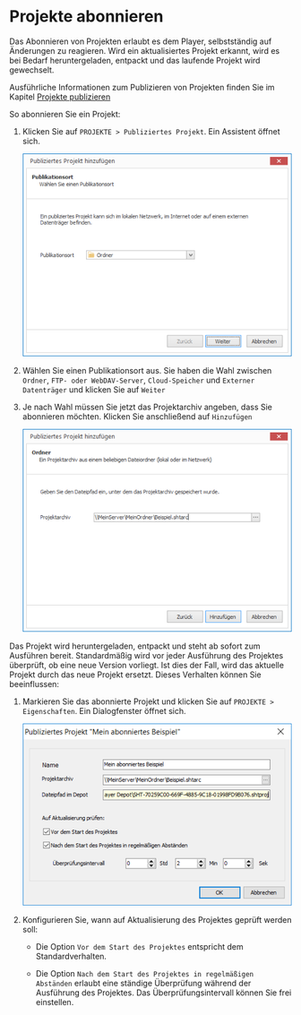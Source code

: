    # Projekte abonnieren

Das Abonnieren von Projekten erlaubt es dem Player, selbstständig auf Änderungen zu reagieren. Wird ein aktualisiertes Projekt erkannt, wird es bei Bedarf heruntergeladen, entpackt und das laufende Projekt wird gewechselt.

Ausführliche Informationen zum Publizieren von Projekten finden Sie im Kapitel [Projekte publizieren](../publish-projects/README.md)

So abonnieren Sie ein Projekt:

1. Klicken Sie auf `PROJEKTE > Publiziertes Projekt`. Ein Assistent öffnet sich.
   
   ![Abonnieren eines publizierten Projektes](../../images/add-published-project1.png)

2. Wählen Sie einen Publikationsort aus. Sie haben die Wahl zwischen `Ordner`, `FTP- oder WebDAV-Server`, `Cloud-Speicher` und `Externer Datenträger` und klicken Sie auf `Weiter`

3. Je nach Wahl müssen Sie jetzt das Projektarchiv angeben, dass Sie abonnieren möchten. Klicken Sie anschließend auf `Hinzufügen`
   
   ![Ein Projektarchiv im lokalen Netzwerk abonnieren](../../images/add-published-project2.png)

Das Projekt wird heruntergeladen, entpackt und steht ab sofort zum Ausführen bereit. Standardmäßig wird vor jeder Ausführung des Projektes überprüft, ob eine neue Version vorliegt. Ist dies der Fall, wird das aktuelle Projekt durch das neue Projekt ersetzt. Dieses Verhalten können Sie beeinflussen:

1. Markieren Sie das abonnierte Projekt und klicken Sie auf `PROJEKTE > Eigenschaften`. Ein Dialogfenster öffnet sich.
   
   ![Eigenschaften eines abonnierten Projekts](../../images/published-project.png)

2. Konfigurieren Sie, wann auf Aktualisierung des Projektes geprüft werden soll:

   * Die Option `Vor dem Start des Projektes` entspricht dem Standardverhalten.

   * Die Option `Nach dem Start des Projektes in regelmäßigen Abständen` erlaubt eine ständige Überprüfung während der Ausführung des Projektes. Das Überprüfungsintervall können Sie frei einstellen.




